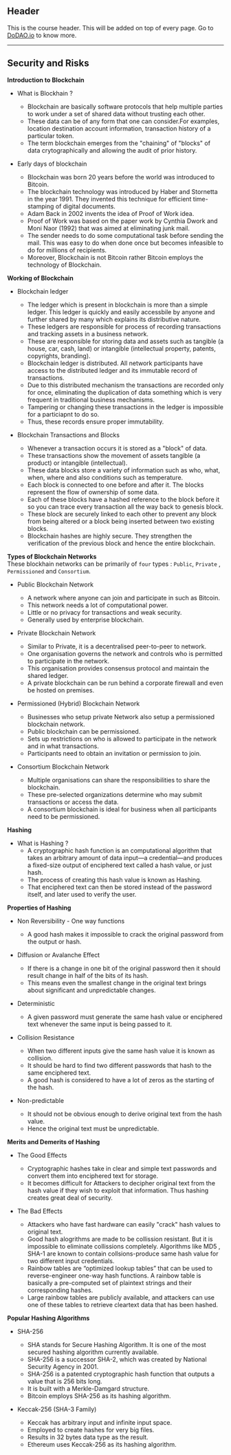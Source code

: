 ## Header
This is the course header. This will be added on top of every page. Go to [DoDAO.io](https://www.dodao.io) to know more.

 ---
 
 ## Security and Risks
 
 **Introduction to Blockchain**        
- What is Blockhain ?
  * Blockchain are basically software protocols that help multiple parties to work under a set of shared data without trusting each other.
  * These data can be of any form that one can consider.For examples, location destination account information, transaction history of a particular token.
  * The term blockchain emerges from the "chaining" of "blocks" of data crytographically and allowing the audit of prior history.

- Early days of blockchain
  * Blockchain was born 20 years before the world was introduced to Bitcoin.
  * The blockchain technology was introduced by Haber and Stornetta in the year 1991. They invented this technique for efficient time-stamping of digital documents.
  * Adam Back in 2002 invents the idea of Proof of Work idea.
  * Proof of Work was based on the paper work by Cynthia Dwork and Moni Naor (1992) that was aimed at eliminating junk mail.
  * The sender needs to do some computational task before sending the mail. This was easy to do when done once but becomes infeasible to do for millions of recipients.
  * Moreover, Blockchain is not Bitcoin rather Bitcoin employs the technology of Blockchain.  
 
 **Working of Blockchain**        
- Blockchain ledger
  * The ledger which is present in blockchain is more than a simple ledger. This ledger is quickly and easily accessbile by anyone and further shared by many which explains its distributive nature.
  * These ledgers are responsible for process of recording transactions and tracking assets in a business network.
  * These are responsible for storing data and assets such as tangible (a house, car, cash, land) or intangible (intellectual property, patents, copyrights, branding).
  * Blockchain ledger is distributed. All network participants have access to the distributed ledger and its immutable record of transactions.
  * Due to this distributed mechanism the transactions are recorded only for once, eliminating the duplication of data something which is very frequent in traditional business mechanisms.
  * Tampering or changing these transactions in the ledger is impossible for a particiapnt to do so.
  * Thus, these records ensure proper immutability.

- Blockchain Transactions and Blocks
  * Whenever a transaction occurs it is stored as a "block" of data.
  * These transactions show the movement of assets tangible (a product) or intangible (intellectual).
  * These data blocks store a variety of information such as who, what, when, where and also conditions such as temperature.
  * Each block is connected to one before and after it. The blocks represent the flow of ownership of some data.
  * Each of these blocks have a hashed reference to the block before it so you can trace every transaction all the way back to genesis block.
  * These block are securely linked to each other to prevent any block from being altered or a block being inserted between two existing blocks.
  * Blockchain hashes are highly secure. They strengthen the verification of the previous block and hence the entire blockchain.
 
 **Types of Blockchain Networks**        
These blockhain networks can be primarily of `four` types : `Public`, `Private` , `Permissioned` and `Consortium`.

- Public Blockchain Network
  * A network where anyone can join and participate in such as Bitcoin.
  * This network needs a lot of computational power.
  * Little or no privacy for transactions and weak security.
  * Generally used by enterprise blockchain.

- Private Blockchain Network
  * Similar to Private, it is a decentralised peer-to-peer to network.
  * One organisation governs the network and controls who is permitted to participate in the network.
  * This organisation provides consensus protocol and maintain the shared ledger.
  * A private blockchain can be run behind a corporate firewall and even be hosted on premises.

- Permissioned (Hybrid) Blockchain Network
  * Businesses who setup private Network also setup a permissioned blockchain network.
  * Public blockchain can be permissioned.
  * Sets up restrictions on who is allowed to participate in the network and in what transactions.
  * Participants need to obtain an invitation or permission to join.

- Consortium Blockchain Network
  * Multiple organisations can share the responsibilities to share the blockchain.
  * These pre-selected organizations determine who may submit transactions or access the data.
  * A consortium blockchain is ideal for business when all participants need to be permissioned.
 
 **Hashing**        
- What is Hashing ?
  * A cryptographic hash function is an computational algorithm that takes an arbitrary amount of data input—a credential—and produces a fixed-size output of enciphered text called a hash value, or just hash.
  * The process of creating this hash value is known as Hashing. 
  * That enciphered text can then be stored instead of the password itself, and later used to verify the user.
 
 **Properties of Hashing**        
- Non Reversibility - One way functions
  * A good hash makes it impossible to crack the original password from the output or hash.

- Diffusion or Avalanche Effect
  * If there is a change in one bit of the original password then it should result change in half of the bits of its hash.
  * This means even the smallest change in the original text brings about significant and unpredictable changes.

- Deterministic 
  * A given password must generate the same hash value or enciphered text whenever the same input is being passed to it.

- Collision Resistance
  * When two different inputs give the same hash value it is known as collision.
  * It should be hard to find two different passwords that hash to the same enciphered text. 
  * A good hash is considered to have a lot of zeros as the starting of the hash.

- Non-predictable
  * It should not be obvious enough to derive original text from the hash value. 
  * Hence the original text must be unpredictable. 
 
 **Merits and Demerits of Hashing**        
- The Good Effects
  * Cryptographic hashes take in clear and simple text passwords and convert them into enciphered text for storage.
  * It becomes difficult for Attackers to decipher original text from the hash value if they wish to exploit that information. Thus hashing creates great deal of security. 

- The Bad Effects
  * Attackers who have fast hardware can easily "crack" hash values to original text.
  * Good hash alogrithms are made to be collission resistant. But it is impossible to eliminate collissions completely. Algorithms like MD5 , SHA-1 are known to contain collsions-produce same hash value for two different input credentials.
  * Rainbow tables are “optimized lookup tables” that can be used to reverse-engineer one-way hash functions. A rainbow table is basically a pre-computed set of plaintext strings and their corresponding hashes.
  *  Large rainbow tables are publicly available, and attackers can use one of these tables to retrieve cleartext data that has been hashed.
 
 **Popular Hashing Algorithms**        
- SHA-256 
  * SHA stands for Secure Hashing Algorithm. It is one of the most secured hashing algorithm currently available.
  * SHA-256 is a successor SHA-2, which was created by National Security Agency in 2001.
  * SHA-256 is a patented cryptographic hash function that outputs a value that is 256 bits long.
  * It is built with a Merkle-Damgard structure.
  * Bitcoin employs SHA-256 as its hashing algorithm.

- Keccak-256 (SHA-3 Family)
  * Keccak has arbitrary input and infinite input space.
  * Employed to create hashes for very big files.
  * Results in 32 bytes data type as the result.
  * Ethereum uses Keccak-256 as its hashing algorithm.
 
 
